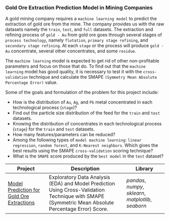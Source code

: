 ### Gold Ore Extraction Prediction Model in Mining Companies

A gold mining company requires a `machine learning model` to predict the extraction of gold ore from the mine. The company provides us with the raw datasets namely the `train`, `test`, and `full` datasets. The extraction and refining process of `gold - Au` from gold ore goes through several stages of `process technology`, namely `flotation`, `primary stage refining`, and `secondary stage refining`. At each `stage` or the process will produce `gold - Au` concentrate, several other concentrates, and some `residue`.

The `machine learning` model is expected to get rid of other non-profitable parameters and focus on those that do. To find out that the `machine learning` model has good quality, it is necessary to test it with the `cross-validation` technique and calculate the SMAPE `(Symmetry Mean Absolute Percentage Error)` value.

Some of the goals and formulation of the problem for this project include:
- How is the distribution of `Au`, `Ag`, and `Pb` metal concentrated in each technological process (`stage`)?
- Find out the particle size distribution of the feed for the `train` and `test` datasets.
- Knowing the distribution of concentrates in each technological process (`stage`) for the `train` and `test` datasets.
- How many features/parameters can be reduced?
- Among the following types of `model machine learning`: `linear regression`, `random forest`, and `K-Nearest neighbors`. Which gives the best results using the SMAPE `cross-validation` scoring technique?
- What is the `SMAPE` score produced by the `best model` in the `test` dataset?

| Project | Description | Library |
| ------- | ------- | ------- |
| [Model Prediction for Gold Ore Extractions](https://github.com/fuadraharjo/TripleTen_ENG/blob/main/Project-8%20-%20Model%20Prediction%20for%20Gold%20Ore%20Extraction/Model%20prediction%20for%20gold%20ore%20extraction.ipynb) | Exploratory Data Analysis (EDA) and Model Prediction Using Cross-Validation Technique with SMAPE (Symmetric Mean Absolute Percentage Error) Score. | *pandas*, *numpy*, *sklearn*, *matplotlib*, *seaborn* |